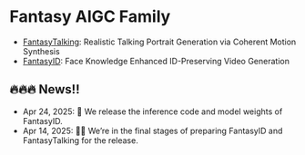 # Fantasy AIGC Family

* [FantasyTalking](https://github.com/Fantasy-AMAP/fantasy-talking): Realistic Talking Portrait Generation via Coherent Motion Synthesis
* [FantasyID](https://github.com/Fantasy-AMAP/fantasy-id): Face Knowledge Enhanced ID-Preserving Video Generation

## 🔥🔥🔥 News!!
* Apr 24, 2025: 👋 We release the inference code and model weights of FantasyID.
* Apr 14, 2025: 👨‍💻 We’re in the final stages of preparing FantasyID and FantasyTalking for the release.
